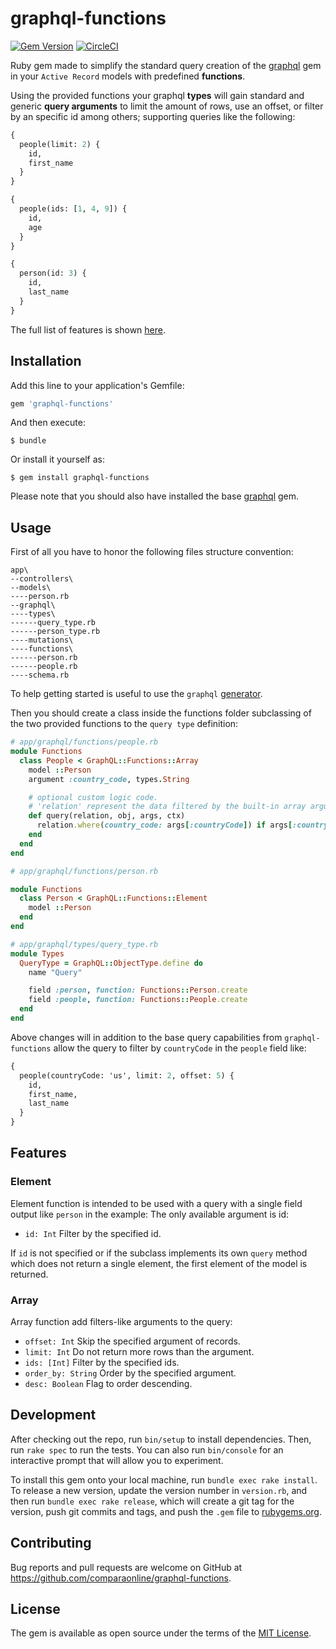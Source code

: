 # graphql-functions

[![Gem Version](https://badge.fury.io/rb/graphql-functions.svg)](https://badge.fury.io/rb/graphql-functions)
[![CircleCI](https://circleci.com/gh/comparaonline/graphql-ruby-functions.svg?style=svg)](https://circleci.com/gh/comparaonline/graphql-ruby-functions)

Ruby gem made to simplify the standard query creation of the [graphql](http://graphql-ruby.org) gem in your `Active Record` models with predefined **functions**.

Using the provided functions your graphql **types** will gain standard and generic **query arguments** to limit the amount of rows, use an offset, or filter by an specific id among others; supporting queries like the following:

```graphql
{
  people(limit: 2) {
    id,
    first_name
  }  
}
```

```graphql
{
  people(ids: [1, 4, 9]) {
    id,
    age
  }
}
```

```graphql
{
  person(id: 3) {
    id,
    last_name
  }
}
```

The full list of features is shown [here](#features).


## Installation

Add this line to your application's Gemfile:

```ruby
gem 'graphql-functions'
```

And then execute:
```
$ bundle
```

Or install it yourself as:
```
$ gem install graphql-functions
```

Please note that you should also have installed the base [graphql](http://graphql-ruby.org) gem.

## Usage

First of all you have to honor the following files structure convention:

```
app\
--controllers\
--models\
----person.rb
--graphql\
----types\
------query_type.rb
------person_type.rb
----mutations\
----functions\
------person.rb
------people.rb
----schema.rb
```

To help getting started is useful to use the `graphql` [generator](http://graphql-ruby.org/schema/generators#graphqlinstall).

Then you should create a class inside the functions folder subclassing of the two provided functions to the `query type` definition:

```ruby
# app/graphql/functions/people.rb
module Functions
  class People < GraphQL::Functions::Array
    model ::Person
    argument :country_code, types.String

    # optional custom logic code.
    # 'relation' represent the data filtered by the built-in array arguments (limit, offset, etc)
    def query(relation, obj, args, ctx)
      relation.where(country_code: args[:countryCode]) if args[:countryCode]
    end
  end
end
```

```ruby
# app/graphql/functions/person.rb

module Functions
  class Person < GraphQL::Functions::Element
    model ::Person
  end
end
```

```ruby
# app/graphql/types/query_type.rb
module Types
  QueryType = GraphQL::ObjectType.define do
    name "Query"

    field :person, function: Functions::Person.create
    field :people, function: Functions::People.create
  end
end
```

Above changes will in addition to the base query capabilities from `graphql-functions` allow the query to filter by `countryCode` in the `people` field like:

```graphql
{
  people(countryCode: 'us', limit: 2, offset: 5) {
    id,
    first_name,
    last_name
  }
}
```

## Features

### Element
Element function is intended to be used with a query with a single field output like `person` in the example: The only available argument is id:
- `id: Int` Filter by the specified id.

If `id` is not specified or if the subclass implements its own `query` method which does not return a single element, the first element of the model is returned.

### Array
Array function add filters-like arguments to the query:
- `offset: Int` Skip the specified argument of records.
- `limit: Int` Do not return more rows than the argument.
- `ids: [Int]` Filter by the specified ids.
- `order_by: String` Order by the specified argument.
- `desc: Boolean` Flag to order descending.


## Development

After checking out the repo, run `bin/setup` to install dependencies. Then, run `rake spec` to run the tests. You can also run `bin/console` for an interactive prompt that will allow you to experiment.

To install this gem onto your local machine, run `bundle exec rake install`. To release a new version, update the version number in `version.rb`, and then run `bundle exec rake release`, which will create a git tag for the version, push git commits and tags, and push the `.gem` file to [rubygems.org](https://rubygems.org).

## Contributing

Bug reports and pull requests are welcome on GitHub at https://github.com/comparaonline/graphql-functions.

## License

The gem is available as open source under the terms of the [MIT License](http://opensource.org/licenses/MIT).
